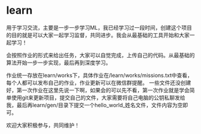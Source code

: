 # learn
用于学习交流，主要是一步一步学习ML，我已经学习过一段时间，创建这个项目的目的就是可以大家一起学习监督，共同进步。我会从最基础的工具开始和大家一起学习！

会按照作业的形式来给出任务，大家可以自觉完成，上传自己的代码。从最基础的算法开始一步一步实现，最后再到深度学习。

作业统一存放在learn/works下，具体作业在/learn/works/missions.txt中查看，每个人都可以发布自己的作业，作业更新可以在微信群提醒。
一些文件还没创建好，第一次作业在这里先说一下啊，如果会的可以先不看，第一次作业就是学会简单使用git来更新项目，提交自己的文件，大家需要将自己电脑的公钥私聊发给我，最后再learn/gen/目录下提交一个hello_world_姓名文件，文件内容为空即可。

欢迎大家积极参与，共同维护！
